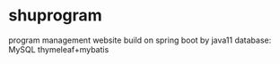 # shuprogram
program management website build on spring boot by java11
database: MySQL
thymeleaf+mybatis
